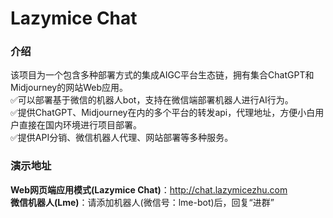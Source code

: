 # Lazymice Chat

### 介绍
该项目为一个包含多种部署方式的集成AIGC平台生态链，拥有集合ChatGPT和Midjourney的网站Web应用。
<br> ✅可以部署基于微信的机器人bot，支持在微信端部署机器人进行AI行为。
<br> ✅提供ChatGPT、Midjourney在内的多个平台的转发api，代理地址，方便小白用户直接在国内环境进行项目部署。
<br> ✅提供API分销、微信机器人代理、网站部署等多种服务。

### 演示地址
**Web网页端应用模式(Lazymice Chat)**：http://chat.lazymicezhu.com
**<br>微信机器人(Lme)**：请添加机器人(微信号：lme-bot)后，回复“进群”

